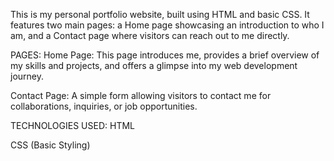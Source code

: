 This is my personal portfolio website, built using HTML and basic CSS. It features two main pages: a Home page showcasing an introduction to who I am, and a Contact page where visitors can reach out to me directly.

PAGES:
Home Page: This page introduces me, provides a brief overview of my skills and projects, and offers a glimpse into my web development journey.

Contact Page: A simple form allowing visitors to contact me for collaborations, inquiries, or job opportunities.


TECHNOLOGIES USED:
HTML

CSS (Basic Styling)


